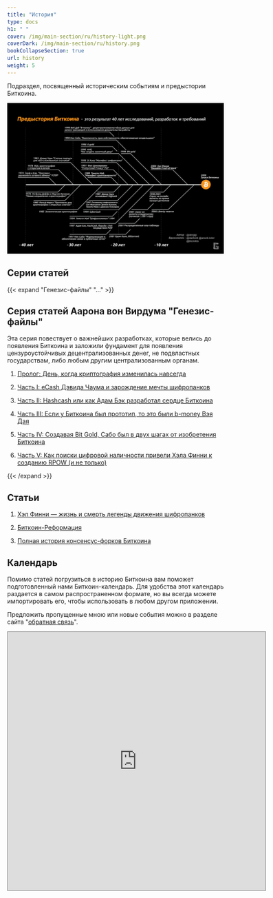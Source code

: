 ```yaml
---
title: "История"
type: docs
h1: " "
cover: /img/main-section/ru/history-light.png
coverDark: /img/main-section/ru/history.png
bookCollapseSection: true
url: history
weight: 5
---
```


Подраздел, посвященный историческим событиям и предыстории Биткоина.

![cover](/img/172.jpeg)

## Cерии статей 

{{< expand "Генезис-файлы" "..." >}}
## Серия статей Аарона вон Вирдума "Генезис-файлы"
Эта серия повествует о важнейших разработках, которые велись до появления Биткоина и заложили фундамент для появления цензуроустойчивых децентрализованных денег, не подвластных государствам, либо любым другим централизованным органам.

1. [Пролог: День, когда криптография изменилась навсегда](/gf/genesis-intro)

2. [Часть I: eCash Дэвида Чаума и зарождение мечты шифропанков](/gf/genesis-1)

3. [Часть II: Hashcash или как Адам Бэк разработал сердце Биткоина](/gf/genesis-2)

4. [Часть III: Если у Биткоина был прототип, то это были b-money Вэя Дая](/gf/genesis-3)

5. [Часть IV: Создавая Bit Gold, Сабо был в двух шагах от изобретения Биткоина](/gf/genesis-4)

6. [Часть V: Как поиски цифровой наличности привели Хэла Финни к созданию RPOW (и не только)](/gf/genesis-5)

{{< /expand >}}

## Статьи

1. [Хэл Финни — жизнь и смерть легенды движения шифропанков](/hal-finney)

2. [Биткоин-Реформация](/bitcoin-reformaciya)

3. [Полная история консенсус-форков Биткоина](/bitcoin-forks)


## Календарь

Помимо статей погрузиться в историю Биткоина вам поможет подготовленный нами Биткоин-календарь. Для удобства этот календарь раздается в самом распространенном формате, но вы всегда можете импортировать его, чтобы использовать в любом другом приложении.

Предложить пропущенные мною или новые события можно в разделе сайта "[обратная связь](/feedback)".

<iframe src="https://calendar.google.com/calendar/embed?height=600&wkst=2&bgcolor=%23ffffff&ctz=Europe%2FMoscow&showNav=1&showCalendars=0&showTabs=1&src=OTAxYmU1NjNjZmE4ZGQwYWIyM2IyZDNlMGIwNjJhMmU3ZDU0ZDg3MGI0ZjM0OTMzMDgyMTU0OGRjMmU4ZjMzNUBncm91cC5jYWxlbmRhci5nb29nbGUuY29t&color=%23F09300" style="border:solid 1px #777" width="600" height="600" frameborder="0" scrolling="no"></iframe> 